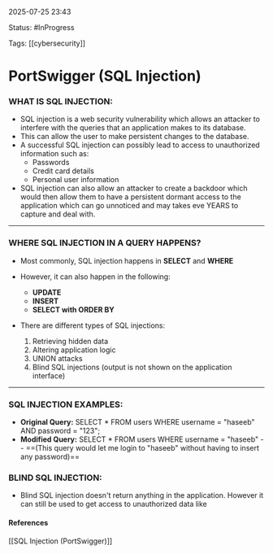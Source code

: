 
2025-07-25 23:43

Status: #InProgress 

Tags: [[cybersecurity]]

# PortSwigger (SQL Injection)

### WHAT IS SQL INJECTION:

- SQL injection is a web security vulnerability which allows an attacker to interfere with the queries that an application makes to its database.
- This can allow the user to make persistent changes to the database.
- A successful SQL injection can possibly lead to access to unauthorized information such as:
	- Passwords
	- Credit card details
	- Personal user information
- SQL injection can also allow an attacker to create a backdoor which would then allow them to have a persistent dormant access to the application which can go unnoticed and may takes eve YEARS to capture and deal with.

___

### WHERE SQL INJECTION IN A QUERY HAPPENS?

- Most commonly, SQL injection happens in **SELECT** and **WHERE**
- However, it can also happen in the following:
	- **UPDATE**
	- **INSERT**
	- **SELECT with ORDER BY**

- There are different types of SQL injections:
	1. Retrieving hidden data
	2. Altering application logic
	3. UNION attacks
	4. Blind SQL injections (output is not shown on the application interface)

___

### SQL INJECTION EXAMPLES:

- **Original Query:** SELECT * FROM users WHERE username = "haseeb" AND password = "123";
- **Modified Query:** SELECT * FROM users WHERE username = "haseeb" -- ==(This query would let me login to "haseeb" without having to insert any password)==


### BLIND SQL INJECTION:

- Blind SQL injection doesn't return anything in the application. However it can still be used to get access to unauthorized data like  




#### References
[[SQL Injection (PortSwigger)]]
